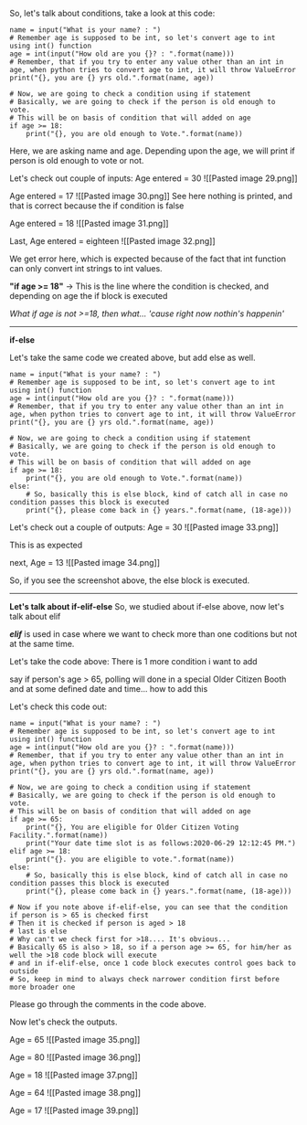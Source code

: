 So, let's talk about conditions, take a look at this code:
```
name = input("What is your name? : ")
# Remember age is supposed to be int, so let's convert age to int using int() function
age = int(input("How old are you {}? : ".format(name)))
# Remember, that if you try to enter any value other than an int in age, when python tries to convert age to int, it will throw ValueError
print("{}, you are {} yrs old.".format(name, age))

# Now, we are going to check a condition using if statement
# Basically, we are going to check if the person is old enough to vote.
# This will be on basis of condition that will added on age
if age >= 18:
    print("{}, you are old enough to Vote.".format(name))

```

Here, we are asking name and age. Depending upon the age, we will print if person is old enough to vote or not.

Let's check out couple of inputs:
Age entered = 30
![[Pasted image 29.png]]

Age entered = 17
![[Pasted image 30.png]]
See here nothing is printed, and that is correct because the if condition is false

Age entered = 18
![[Pasted image 31.png]]

Last,
Age entered = eighteen
![[Pasted image 32.png]]

We get error here, which is expected because of the fact that int function can only convert int strings to int values.

**"if age >= 18"** -> This is the line where the condition is checked, and depending on age the if block is executed

*What if age is not >=18, then what... 'cause right now nothin's happenin'*

***

**if-else**

Let's take the same code we created above, but add else as well.

```
name = input("What is your name? : ")
# Remember age is supposed to be int, so let's convert age to int using int() function
age = int(input("How old are you {}? : ".format(name)))
# Remember, that if you try to enter any value other than an int in age, when python tries to convert age to int, it will throw ValueError
print("{}, you are {} yrs old.".format(name, age))

# Now, we are going to check a condition using if statement
# Basically, we are going to check if the person is old enough to vote.
# This will be on basis of condition that will added on age
if age >= 18:
    print("{}, you are old enough to Vote.".format(name))
else:
    # So, basically this is else block, kind of catch all in case no condition passes this block is executed
    print("{}, please come back in {} years.".format(name, (18-age)))

```

Let's check out a couple of outputs:
Age = 30
![[Pasted image 33.png]]

This is as expected

next, Age = 13
![[Pasted image 34.png]]

So, if you see the screenshot above, the else block is executed.

***

**Let's talk about if-elif-else**
So, we studied about if-else above, now let's talk about elif

***elif*** is used in case where we want to check more than one coditions but not at the same time.

Let's take the code above:
There is 1 more condition i want to add

say if person's age > 65, polling will done in a special Older Citizen Booth and at some defined date and time... how to add this

Let's check this code out:

```
name = input("What is your name? : ")
# Remember age is supposed to be int, so let's convert age to int using int() function
age = int(input("How old are you {}? : ".format(name)))
# Remember, that if you try to enter any value other than an int in age, when python tries to convert age to int, it will throw ValueError
print("{}, you are {} yrs old.".format(name, age))

# Now, we are going to check a condition using if statement
# Basically, we are going to check if the person is old enough to vote.
# This will be on basis of condition that will added on age
if age >= 65:
    print("{}, You are eligible for Older Citizen Voting Facility.".format(name))
    print("Your date time slot is as follows:2020-06-29 12:12:45 PM.")
elif age >= 18:
    print("{}. you are eligible to vote.".format(name))
else:
    # So, basically this is else block, kind of catch all in case no condition passes this block is executed
    print("{}, please come back in {} years.".format(name, (18-age)))

# Now if you note above if-elif-else, you can see that the condition if person is > 65 is checked first
# Then it is checked if person is aged > 18
# last is else
# Why can't we check first for >18.... It's obvious...
# Basically 65 is also > 18, so if a person age >= 65, for him/her as well the >18 code block will execute
# and in if-elif-else, once 1 code block executes control goes back to outside
# So, keep in mind to always check narrower condition first before more broader one

```

Please go through the comments in the code above.

Now let's check the outputs.

Age = 65
![[Pasted image 35.png]]

Age = 80
![[Pasted image 36.png]]

Age = 18
![[Pasted image 37.png]]

Age = 64
![[Pasted image 38.png]]

Age = 17
![[Pasted image 39.png]]


